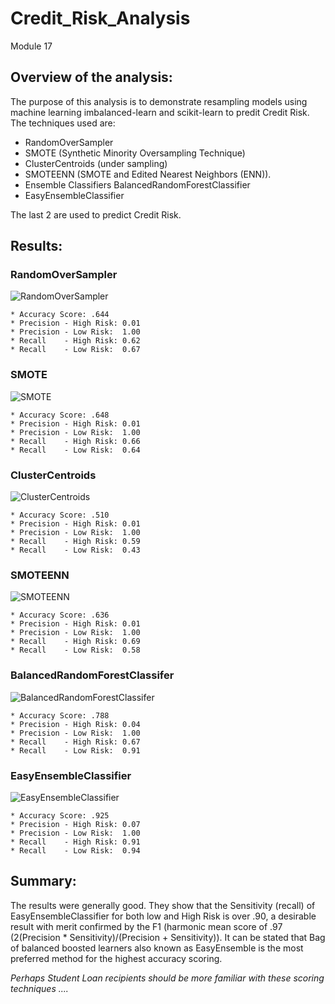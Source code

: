 # Credit_Risk_Analysis
Module 17 

## Overview of the analysis:
The purpose of this analysis is to demonstrate resampling models using machine learning imbalanced-learn and scikit-learn to predit Credit Risk.   
The techniques used are:
- RandomOverSampler  
-  SMOTE (Synthetic Minority Oversampling Technique)   
-  ClusterCentroids (under sampling)   
-  SMOTEENN (SMOTE and Edited Nearest Neighbors (ENN)).   
-  Ensemble Classifiers BalancedRandomForestClassifier    
-  EasyEnsembleClassifier   

The last 2 are used to predict Credit Risk.

## Results:

   ### RandomOverSampler

![RandomOverSampler](Resources/RandomOverSampler.png)

    * Accuracy Score: .644
    * Precision - High Risk: 0.01
    * Precision - Low Risk:  1.00
    * Recall    - High Risk: 0.62
    * Recall    - Low Risk:  0.67

   ### SMOTE

![SMOTE](Resources/SMOTE.JPG)

    * Accuracy Score: .648
    * Precision - High Risk: 0.01
    * Precision - Low Risk:  1.00
    * Recall    - High Risk: 0.66
    * Recall    - Low Risk:  0.64

   ### ClusterCentroids

![ClusterCentroids](Resources/ClusterCentroids.JPG)

    * Accuracy Score: .510
    * Precision - High Risk: 0.01
    * Precision - Low Risk:  1.00
    * Recall    - High Risk: 0.59
    * Recall    - Low Risk:  0.43

   ### SMOTEENN

![SMOTEENN](Resources/SMOTEENN.JPG)

    * Accuracy Score: .636
    * Precision - High Risk: 0.01
    * Precision - Low Risk:  1.00
    * Recall    - High Risk: 0.69
    * Recall    - Low Risk:  0.58

   ### BalancedRandomForestClassifer

![BalancedRandomForestClassifer](Resources/BalancedRandomForestClassifer.JPG)

    * Accuracy Score: .788
    * Precision - High Risk: 0.04
    * Precision - Low Risk:  1.00
    * Recall    - High Risk: 0.67
    * Recall    - Low Risk:  0.91

   ### EasyEnsembleClassifier

![EasyEnsembleClassifier](Resources/EasyEnsembleClassifier.JPG)

    * Accuracy Score: .925
    * Precision - High Risk: 0.07
    * Precision - Low Risk:  1.00
    * Recall    - High Risk: 0.91
    * Recall    - Low Risk:  0.94

## Summary:
The results were generally good.   They show that the Sensitivity (recall) of EasyEnsembleClassifier for both low and High Risk is over .90, a desirable result with merit  confirmed by the F1 (harmonic mean score of .97 (2(Precision * Sensitivity)/(Precision + Sensitivity)). It can be stated that Bag of balanced boosted learners also known as EasyEnsemble is the most preferred method for the highest accuracy scoring.

*Perhaps Student Loan recipients should be more familiar with these scoring techniques ....*
